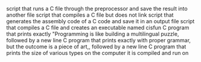 script that runs a C file through the preprocessor and save the result into another file
script that compiles a C file but does not link
script that generates the assembly code of a C code and save it in an output file
script that compiles a C file and creates an executable named cisfun
C program that prints exactly "Programming is like building a multilingual puzzle, followed by a new line
C program that prints exactly with proper grammar, but the outcome is a piece of art,, followed by a new line
C program that prints the size of various types on the computer it is compiled and run on
